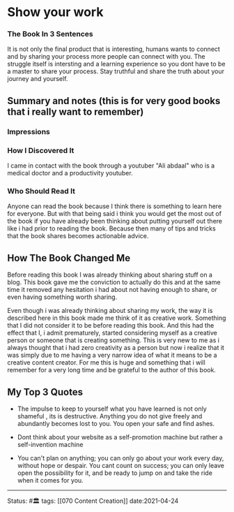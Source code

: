 # Show your work

### The Book In 3 Sentences
It is not only the final product that is interesting, humans wants to connect and by sharing your process more people can connect with you. The struggle itself is intersting and a learning experience so you dont have to be a master to share your process. Stay truthful and share the truth about your journey and yourself. 

## Summary and notes (this is for very good books that i really want to remember)


### Impressions


### How I Discovered It
I came in contact with the book through a youtuber "Ali abdaal" who is a medical doctor and a productivity youtuber.

### Who Should Read It
Anyone can read the book because I think there is something to learn here for everyone. But with that being said i think you would get the most out of the book if you have already been thinking about putting yourself out there like i had prior to reading the book. Because then many of tips and tricks that the book shares becomes actionable advice. 

## How The Book Changed Me
Before reading this book I was already thinking about sharing stuff on a blog. This book gave me the conviction to actually do this and at the same time it removed any hesitation i had about not having enough to share, or even having something worth sharing.

Even though i was already thinking about sharing my work, the way it is described here in this book made me think of it as creative work. Something that I did not consider it to be before reading this book. And this had the effect that I, i admit prematurely, started considering myself as a creative person or someone that is creating something. This is very new to me as i always thought that i had zero creativity as a person but now i realize that it was simply due to me having a very narrow idea of what it means to be a creative content creator. For me this is huge and something that i will remember for a very long time and be grateful to the author of this book.

## My Top 3 Quotes
- The impulse to keep to yourself what you have learned is not only shameful , its is destructive. Anything you do not give freely and abundantly becomes lost to you. You open your safe and find ashes. 

- Dont think about your website as a self-promotion machine but rather a self-invention machine

- You can't plan on anything; you can only go about your work every day, without hope or despair. You cant count on success; you can only leave open the possibility for it, and be ready to jump on and take the ride when it comes for you.


---
Status: #🏛 
tags: [[070 Content Creation]]
date:2021-04-24

